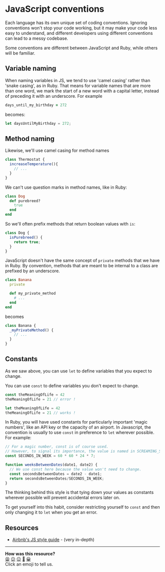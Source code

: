 # JavaScript conventions

Each language has its own unique set of coding conventions. Ignoring conventions won't stop your code working, but it may make your code less easy to understand, and different developers using different conventions can lead to a messy codebase.

Some conventions are different between JavaScript and Ruby, while others will be familiar.

## Variable naming

When naming variables in JS, we tend to use 'camel casing' rather than 'snake casing', as in Ruby. That means for variable names that are more than one word, we mark the start of a new word with a capital letter, instead of preceding it with an underscore. For example

~~~ruby
days_until_my_birthday = 272
~~~

becomes:

~~~javascript
let daysUntilMyBirthday = 272;
~~~

## Method naming

Likewise, we'll use camel casing for method names

~~~javascript
class Thermostat {
  increaseTemperature(){
    // ...
  }
}
~~~

We can't use question marks in method names, like in Ruby:

~~~ruby
class Dog
  def purebreed?
    true
  end
end
~~~

So we'll often prefix methods that return boolean values with `is`:

~~~javascript
class Dog {
  isPurebreed() {
    return true;
  }
}
~~~

JavaScript doesn't have the same concept of `private` methods that we have in Ruby. By convention, methods that are meant to be internal to a class are prefixed by an underscore.

~~~ruby
class Banana
  private

  def my_private_method
    # ...
  end
end
~~~

becomes

~~~javascript
class Banana {
  _myPrivateMethod() {
    // ...
  }
}
~~~

## Constants

As we saw above, you can use `let` to define variables that you expect to change.

You can use `const` to define variables you don't expect to change.

~~~javascript
const theMeaningOfLife = 42
theMeaningOfLife = 21 // error !

let theMeaningOfLife = 42
theMeaningOfLife = 21 // works !
~~~

In Ruby, you will have used constants for particularly important 'magic numbers',
like an API key or the capacity of an airport. In Javascript, the convention is
usually to use `const` in preference to `let` wherever possible. For example:

~~~javascript
// For a magic number, const is of course used.
// However, to signal its importance, the value is named in SCREAMING_SNAKE_CASE
const SECONDS_IN_WEEK = 60 * 60 * 24 * 7;

function weeksBetweenDates(date1, date2) {
  // We use const here because the value won't need to change.
  const secondsBetweenDates = date2 - date1;
  return secondsBetweenDates/SECONDS_IN_WEEK;
}
~~~

The thinking behind this style is that tying down your values as constants
wherever possible will prevent accidental errors later on.

To get yourself into this habit, consider restricting yourself to `const` and
then only changing it to `let` when you get an error.

## Resources

* [Airbnb's JS style guide](https://github.com/airbnb/javascript) - (very in-depth)

<!-- BEGIN GENERATED SECTION DO NOT EDIT -->

---

**How was this resource?**  
[😫](https://airtable.com/shrUJ3t7KLMqVRFKR?prefill_Repository=course&prefill_File=pills/js_conventions.md&prefill_Sentiment=😫) [😕](https://airtable.com/shrUJ3t7KLMqVRFKR?prefill_Repository=course&prefill_File=pills/js_conventions.md&prefill_Sentiment=😕) [😐](https://airtable.com/shrUJ3t7KLMqVRFKR?prefill_Repository=course&prefill_File=pills/js_conventions.md&prefill_Sentiment=😐) [🙂](https://airtable.com/shrUJ3t7KLMqVRFKR?prefill_Repository=course&prefill_File=pills/js_conventions.md&prefill_Sentiment=🙂) [😀](https://airtable.com/shrUJ3t7KLMqVRFKR?prefill_Repository=course&prefill_File=pills/js_conventions.md&prefill_Sentiment=😀)  
Click an emoji to tell us.

<!-- END GENERATED SECTION DO NOT EDIT -->
